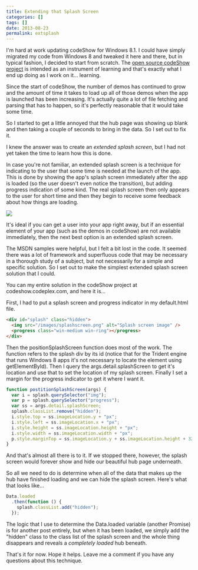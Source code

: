 ```yaml
---
title: Extending that Splash Screen
categories: []
tags: []
date: 2013-08-23
permalink: extsplash
---
```


I&#39;m hard at work updating codeShow for Windows 8.1\. I could have simply migrated my code from Windows 8 and tweaked it here and there, but in typical fashion, I decided to start from scratch. The [open source codeShow project](http://codeshow.codeplex.com/SourceControl/latest) is intended as an instrument of learning and that&#39;s exactly what I end up doing as I work on it... learning.
<!-- xmore -->

Since the start of codeShow, the number of demos has continued to grow and the amount of time it takes to load up all of those demos when the app is launched has been increasing. It&#39;s actually quite a lot of file fetching and parsing that has to happen, so it&#39;s perfectly reasonable that it would take some time.

So I started to get a little annoyed that the hub page was showing up blank and then taking a couple of seconds to bring in the data. So I set out to fix it.

I knew the answer was to create an _extended splash screen_, but I had not yet taken the time to learn how this is done.

In case you&#39;re not familiar, an extended splash screen is a technique for indicating to the user that some time is needed at the launch of the app. This is done by showing the app&#39;s splash screen immediately after the app is loaded (so the user doesn&#39;t even notice the transition), but adding progress indication of some kind. The real splash screen then only appears to the user for short time and then they begin to receive some feedback about how things are loading.

![](/files/extsplash_01.png)

It&#39;s ideal if you can get a user into your app right away, but if an essential element of your app (such as the demos in codeShow) are not available immediately, then the next best option is an extended splash screen.

The MSDN samples were helpful, but I felt a bit lost in the code. It seemed there was a lot of framework and superfluous code that may be necessary in a thorough study of a subject, but not necessarily for a simple and specific solution. So I set out to make the simplest extended splash screen solution that I could.

You can my entire solution in the codeShow project at codeshow.codeplex.com, and here it is... 

First, I had to put a splash screen and progress indicator in my default.html file.

``` html
<div id="splash" class="hidden">
  <img src="/images/splashscreen.png" alt="Splash screen image" />
  <progress class="win-medium win-ring"></progress>
</div>
```

Then the positionSplashScreen function does most of the work. The function refers to the splash div by its id (notice that for the Trident engine that runs Windows 8 apps it&#39;s not necessary to locate the element using getElementById). Then I query the args.detail.splashScreen to get it&#39;s location and use that to set the location of my splash screen. Finally I set a margin for the progress indicator to get it where I want it.

``` js
function postitionSplashScreen(args) {
  var i = splash.querySelector("img");
  var p = splash.querySelector("progress");
  var ss = args.detail.splashScreen;
  splash.classList.remove("hidden");
  i.style.top = ss.imageLocation.y + "px";
  i.style.left = ss.imageLocation.x + "px";
  i.style.height = ss.imageLocation.height + "px";
  i.style.width = ss.imageLocation.width + "px";
  p.style.marginTop = ss.imageLocation.y + ss.imageLocation.height + 32 + "px";
}
```

And that&#39;s almost all there is to it. If we stopped there, however, the splash screen would forever show and hide our beautiful hub page underneath.

So all we need to do is determine when all of the data that makes up the hub have finished loading and we can hide the splash screen. Here&#39;s what that looks like...

``` js
Data.loaded
  .then(function () {
    splash.classList.add("hidden");
  });
```

The logic that I use to determine the Data.loaded variable (another Promise) is for another post entirely, but when it has been loaded, we simply add the "hidden" class to the class list of the splash screen and the whole thing disappears and reveals a _completely loaded_ hub beneath.

That&#39;s it for now. Hope it helps. Leave me a comment if you have any questions about this technique.